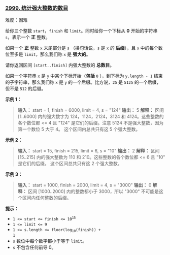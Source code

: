 ### [2999\. 统计强大整数的数目](https://leetcode.cn/problems/count-the-number-of-powerful-integers/)

难度：困难

给你三个整数 `start`，`finish` 和 `limit`。同时给你一个下标从 **0** 开始的字符串 `s`，表示一个 **正** 整数。

如果一个 **正** 整数 `x` 末尾部分是 `s` （换句话说，`s` 是 `x` 的 **后缀**），且 `x` 中的每个数位至多是 `limit`，那么我们称 `x` 是 **强大的**。

请你返回区间 `[start..finish]` 内强大整数的 **总数目**。

如果一个字符串 `x` 是 `y` 中某个下标开始（**包括** `0` ），到下标为 `y.length - 1` 结束的子字符串，那么我们称 `x` 是 `y` 的一个后缀。比方说，`25` 是 `5125` 的一个后缀，但不是 `512` 的后缀。

**示例 1：**

> **输入：** start = 1, finish = 6000, limit = 4, s = "124"
> **输出：** 5
> **解释：** 区间 [1..6000] 内的强大数字为 124，1124，2124，3124 和 4124。这些整数的各个数位都 <= 4 且 "124" 是它们的后缀。注意 5124 不是强大整数，因为第一个数位 5 大于 4。
> 这个区间内总共只有这 5 个强大整数。

**示例 2：**

> **输入：** start = 15, finish = 215, limit = 6, s = "10"
> **输出：** 2
> **解释：** 区间 [15..215] 内的强大整数为 110 和 210。这些整数的各个数位都 <= 6 且 "10" 是它们的后缀。
> 这个区间总共只有这 2 个强大整数。

**示例 3：**

> **输入：** start = 1000, finish = 2000, limit = 4, s = "3000"
> **输出：** 0
> **解释：** 区间 [1000..2000] 内的整数都小于 3000，所以 "3000" 不可能是这个区间内任何整数的后缀。

**提示：**

- <code>1 <= start <= finish <= 10<sup>15</sup></code>
- `1 <= limit <= 9`
- <code>1 <= s.length <= floor(log<sub>10</sub>(finish)) + 1</code>
- `s` 数位中每个数字都小于等于 `limit`。
- `s` 不包含任何前导 0。
